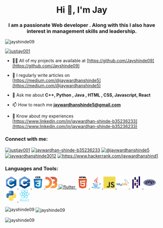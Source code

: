 <h1 align="center">Hi 👋, I'm Jay</h1>
<h3 align="center">I am a passionate Web developer . Along with this I also have interest in management skills and leadership.</h3>

<p align="left"> <img src="https://komarev.com/ghpvc/?username=jayshinde09&label=Profile%20views&color=0e75b6&style=flat" alt="jayshinde09" /> </p>

<p align="left"> <a href="https://twitter.com/justjay001" target="blank"><img src="https://img.shields.io/twitter/follow/justjay001?logo=twitter&style=for-the-badge" alt="justjay001" /></a> </p>

- 👨‍💻 All of my projects are available at [https://github.com/Jayshinde09](https://github.com/Jayshinde09)

- 📝 I regularly write articles on [https://medium.com/@jaywardhanshinde5](https://medium.com/@jaywardhanshinde5)

- 💬 Ask me about **C++, Python , Java , HTML , CSS, Javascript, React**

- 📫 How to reach me **jaywardhanshinde5@gmail.com**

- 📄 Know about my experiences [https://www.linkedin.com/in/jaywardhan-shinde-b35236233](https://www.linkedin.com/in/jaywardhan-shinde-b35236233)




<h3 align="left">Connect with me:</h3>
<p align="left">
<a href="https://twitter.com/justjay001" target="blank"><img align="center" src="https://raw.githubusercontent.com/rahuldkjain/github-profile-readme-generator/master/src/images/icons/Social/twitter.svg" alt="justjay001" height="30" width="40" /></a>
<a href="https://linkedin.com/in/jaywardhan-shinde-b35236233" target="blank"><img align="center" src="https://raw.githubusercontent.com/rahuldkjain/github-profile-readme-generator/master/src/images/icons/Social/linked-in-alt.svg" alt="jaywardhan-shinde-b35236233" height="30" width="40" /></a>
<a href="https://medium.com/@jaywardhanshinde5" target="blank"><img align="center" src="https://raw.githubusercontent.com/rahuldkjain/github-profile-readme-generator/master/src/images/icons/Social/medium.svg" alt="@jaywardhanshinde5" height="30" width="40" /></a>
<a href="https://www.youtube.com/c/jaywardhanshinde3012" target="blank"><img align="center" src="https://raw.githubusercontent.com/rahuldkjain/github-profile-readme-generator/master/src/images/icons/Social/youtube.svg" alt="jaywardhanshinde3012" height="30" width="40" /></a>
<a href="https://www.hackerrank.com/https://www.hackerrank.com/jaywardhanshind1" target="blank"><img align="center" src="https://raw.githubusercontent.com/rahuldkjain/github-profile-readme-generator/master/src/images/icons/Social/hackerrank.svg" alt="https://www.hackerrank.com/jaywardhanshind1" height="30" width="40" /></a>
</p>

<h3 align="left">Languages and Tools:</h3>
<p align="left"> <a href="https://www.cprogramming.com/" target="_blank" rel="noreferrer"> <img src="https://raw.githubusercontent.com/devicons/devicon/master/icons/c/c-original.svg" alt="c" width="40" height="40"/> </a> <a href="https://www.w3schools.com/cpp/" target="_blank" rel="noreferrer"> <img src="https://raw.githubusercontent.com/devicons/devicon/master/icons/cplusplus/cplusplus-original.svg" alt="cplusplus" width="40" height="40"/> </a> <a href="https://www.w3schools.com/css/" target="_blank" rel="noreferrer"> <img src="https://raw.githubusercontent.com/devicons/devicon/master/icons/css3/css3-original-wordmark.svg" alt="css3" width="40" height="40"/> </a> <a href="https://d3js.org/" target="_blank" rel="noreferrer"> <img src="https://raw.githubusercontent.com/devicons/devicon/master/icons/d3js/d3js-original.svg" alt="d3js" width="40" height="40"/> </a> <a href="https://flutter.dev" target="_blank" rel="noreferrer"> <img src="https://www.vectorlogo.zone/logos/flutterio/flutterio-icon.svg" alt="flutter" width="40" height="40"/> </a> <a href="https://www.w3.org/html/" target="_blank" rel="noreferrer"> <img src="https://raw.githubusercontent.com/devicons/devicon/master/icons/html5/html5-original-wordmark.svg" alt="html5" width="40" height="40"/> </a> <a href="https://www.java.com" target="_blank" rel="noreferrer"> <img src="https://raw.githubusercontent.com/devicons/devicon/master/icons/java/java-original.svg" alt="java" width="40" height="40"/> </a> <a href="https://developer.mozilla.org/en-US/docs/Web/JavaScript" target="_blank" rel="noreferrer"> <img src="https://raw.githubusercontent.com/devicons/devicon/master/icons/javascript/javascript-original.svg" alt="javascript" width="40" height="40"/> </a> <a href="https://www.mysql.com/" target="_blank" rel="noreferrer"> <img src="https://raw.githubusercontent.com/devicons/devicon/master/icons/mysql/mysql-original-wordmark.svg" alt="mysql" width="40" height="40"/> </a> <a href="https://pandas.pydata.org/" target="_blank" rel="noreferrer"> <img src="https://raw.githubusercontent.com/devicons/devicon/2ae2a900d2f041da66e950e4d48052658d850630/icons/pandas/pandas-original.svg" alt="pandas" width="40" height="40"/> </a> <a href="https://www.php.net" target="_blank" rel="noreferrer"> <img src="https://raw.githubusercontent.com/devicons/devicon/master/icons/php/php-original.svg" alt="php" width="40" height="40"/> </a> <a href="https://www.python.org" target="_blank" rel="noreferrer"> <img src="https://raw.githubusercontent.com/devicons/devicon/master/icons/python/python-original.svg" alt="python" width="40" height="40"/> </a> <a href="https://reactjs.org/" target="_blank" rel="noreferrer"> <img src="https://raw.githubusercontent.com/devicons/devicon/master/icons/react/react-original-wordmark.svg" alt="react" width="40" height="40"/> </a> </p>

<p><img align="left" src="https://github-readme-stats.vercel.app/api/top-langs?username=jayshinde09&show_icons=true&locale=en&layout=compact" alt="jayshinde09" /></p>

<p>&nbsp;<img align="center" src="https://github-readme-stats.vercel.app/api?username=jayshinde09&show_icons=true&locale=en" alt="jayshinde09" /></p>

<p><img align="center" src="https://github-readme-streak-stats.herokuapp.com/?user=jayshinde09&" alt="jayshinde09" /></p>


